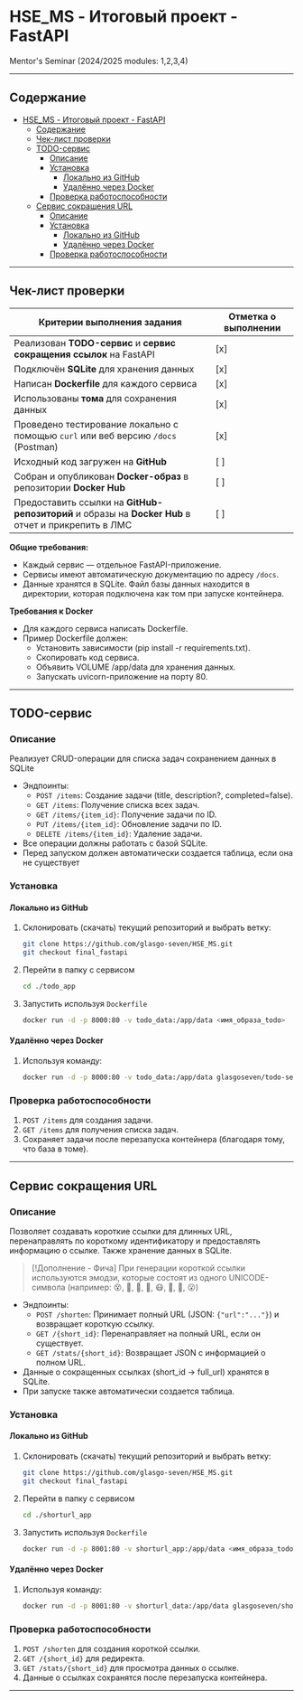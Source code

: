 # HSE_MS - Итоговый проект - FastAPI
Mentor's Seminar (2024/2025 modules: 1,2,3,4)
___

## Содержание
- [HSE\_MS - Итоговый проект - FastAPI](#hse_ms---итоговый-проект---fastapi)
	- [Содержание](#содержание)
	- [Чек-лист проверки](#чек-лист-проверки)
	- [TODO-сервис](#todo-сервис)
		- [Описание](#описание)
		- [Установка](#установка)
			- [Локально из GitHub](#локально-из-github)
			- [Удалённо через Docker](#удалённо-через-docker)
		- [Проверка работоспособности](#проверка-работоспособности)
	- [Сервис сокращения URL](#сервис-сокращения-url)
		- [Описание](#описание-1)
		- [Установка](#установка-1)
			- [Локально из GitHub](#локально-из-github-1)
			- [Удалённо через Docker](#удалённо-через-docker-1)
		- [Проверка работоспособности](#проверка-работоспособности-1)

___



## Чек-лист проверки
| Критерии выполнения задания | Отметка о выполнении |
| --- | --- |
| Реализован **TODO-сервис** и **сервис сокращения ссылок** на FastAPI | [x] |
| Подключён **SQLite** для хранения данных | [x] |
| Написан **Dockerfile** для каждого сервиса | [x] |
| Использованы **тома** для сохранения данных | [x] |
| Проведено тестирование локально с помощью `curl` или веб версию `/docs` (Postman) | [x] |
| Исходный код загружен на **GitHub** | [ ] |
| Собран и опубликован **Docker-образ** в репозитории **Docker Hub** | [ ] |
| Предоставить ссылки на **GitHub-репозиторий** и образы на **Docker Hub** в отчет и прикрепить в ЛМС | [ ] |

**Общие требования:**
* Каждый сервис — отдельное FastAPI-приложение.
* Сервисы имеют автоматическую документацию по адресу `/docs`.
* Данные хранятся в SQLite. Файл базы данных находится в директории, которая подключена как том при запуске контейнера.

**Требования к Docker**
* Для каждого сервиса написать Dockerfile.
* Пример Dockerfile должен:
  * Установить зависимости (pip install -r requirements.txt).
  * Скопировать код сервиса.
  * Объявить VOLUME /app/data для хранения данных.
  * Запускать uvicorn-приложение на порту 80.

___


## TODO-сервис
### Описание
Реализует CRUD-операции для списка задач сохранением данных в SQLite

* Эндпоинты:
  * `POST /items`: Создание задачи (title, description?, completed=false).
  * `GET /items`: Получение списка всех задач.
  * `GET /items/{item_id}`: Получение задачи по ID.
  * `PUT /items/{item_id}`: Обновление задачи по ID.
  * `DELETE /items/{item_id}`: Удаление задачи.
* Все операции должны работать с базой SQLite.
* Перед запуском должен автоматически создается таблица, если она не существует

### Установка
#### Локально из GitHub
1) Склонировать (скачать) текущий репозиторий и выбрать ветку:
   ```bash
   git clone https://github.com/glasgo-seven/HSE_MS.git
   git checkout final_fastapi
   ```
2) Перейти в папку с сервисом
   ```bash
   cd ./todo_app
   ```
3) Запустить используя `Dockerfile`
   ```bash
   docker run -d -p 8000:80 -v todo_data:/app/data <имя_образа_todo>
   ```

#### Удалённо через Docker
1) Используя команду:
   ```bash
   docker run -d -p 8000:80 -v todo_data:/app/data glasgoseven/todo-service:latest
   ```

### Проверка работоспособности
1) `POST /items` для создания задачи.
2) `GET /items` для получения списка задач.
3) Сохраняет задачи после перезапуска контейнера (благодаря тому, что база в томе).

___

## Сервис сокращения URL
### Описание
Позволяет создавать короткие ссылки для длинных URL, перенаправлять по короткому идентификатору и предоставлять информацию о ссылке. Также хранение данных в SQLite.

> [!Дополнение - Фича]
> При генерации короткой ссылки используются эмодзи, которые состоят из одного UNICODE-символа (например: 😵, 🫤, 🤭, 🤕, 😷, 🧐, 🫢, 😮)

* Эндпоинты:
  * `POST /shorten`: Принимает полный URL (JSON: `{"url":"..."}`) и
возвращает короткую ссылку.
  * `GET /{short_id}`: Перенаправляет на полный URL, если он
существует.
  * `GET /stats/{short_id}`: Возвращает JSON с информацией о полном
URL.
* Данные о сокращенных ссылках (short_id -> full_url) хранятся в SQLite.
* При запуске также автоматически создается таблица.

### Установка
#### Локально из GitHub
1) Склонировать (скачать) текущий репозиторий и выбрать ветку:
   ```bash
   git clone https://github.com/glasgo-seven/HSE_MS.git
   git checkout final_fastapi
   ```
2) Перейти в папку с сервисом
   ```bash
   cd ./shorturl_app
   ```
3) Запустить используя `Dockerfile`
   ```bash
   docker run -d -p 8001:80 -v shorturl_app:/app/data <имя_образа_todo>
   ```

#### Удалённо через Docker
1) Используя команду:
   ```bash
   docker run -d -p 8001:80 -v shorturl_data:/app/data glasgoseven/shorturl-service:latest
   ```

### Проверка работоспособности
1) `POST /shorten` для создания короткой ссылки.
2) `GET /{short_id}` для редиректа.
3) `GET /stats/{short_id}` для просмотра данных о ссылке.
4) Данные о ссылках сохранятся после перезапуска контейнера.

___